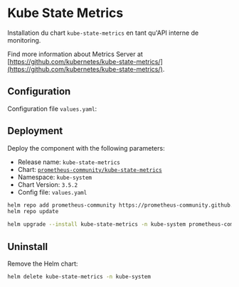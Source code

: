 # Kube State Metrics

Installation du chart `kube-state-metrics` en tant qu'API interne de monitoring.

Find more information about Metrics Server at [https://github.com/kubernetes/kube-state-metrics/](https://github.com/kubernetes/kube-state-metrics/).

## Configuration
Configuration file `values.yaml`:

## Deployment
Deploy the component with the following parameters:

* Release name: `kube-state-metrics`
* Chart: [`prometheus-community/kube-state-metrics`](https://artifacthub.io/packages/helm/prometheus-community/kube-state-metrics)
* Namespace: `kube-system`
* Chart Version: `3.5.2`
* Config file: `values.yaml`

```bash
helm repo add prometheus-community https://prometheus-community.github.io/helm-charts
helm repo update

helm upgrade --install kube-state-metrics -n kube-system prometheus-community/kube-state-metrics --version 3.5.2 -f values.yaml
```


## Uninstall
Remove the Helm chart:
```bash
helm delete kube-state-metrics -n kube-system
```
